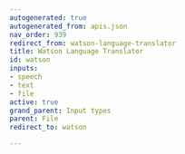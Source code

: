 ```yaml
---
autogenerated: true
autogenerated_from: apis.json
nav_order: 939
redirect_from: watson-language-translator
title: Watson Language Translator
id: watson
inputs:
- speech
- text
- file
active: true
grand_parent: Input types
parent: File
redirect_to: watson

---
```


